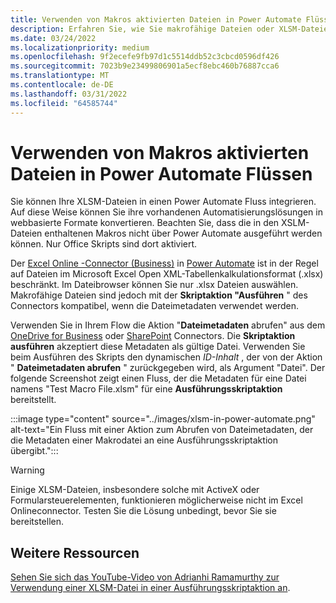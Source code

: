 ```yaml
---
title: Verwenden von Makros aktivierten Dateien in Power Automate Flüssen
description: Erfahren Sie, wie Sie makrofähige Dateien oder XLSM-Dateien in Power Automate Flüssen verwenden.
ms.date: 03/24/2022
ms.localizationpriority: medium
ms.openlocfilehash: 9f2ecefe9fb97d1c5514ddb52c3cbcd0596df426
ms.sourcegitcommit: 7023b9e23499806901a5ecf8ebc460b76887cca6
ms.translationtype: MT
ms.contentlocale: de-DE
ms.lasthandoff: 03/31/2022
ms.locfileid: "64585744"
---
```

# <a name="how-to-use-macro-enabled-files-in-power-automate-flows"></a>Verwenden von Makros aktivierten Dateien in Power Automate Flüssen

Sie können Ihre XLSM-Dateien in einen Power Automate Fluss integrieren. Auf diese Weise können Sie ihre vorhandenen Automatisierungslösungen in webbasierte Formate konvertieren. Beachten Sie, dass die in den XSLM-Dateien enthaltenen Makros nicht über Power Automate ausgeführt werden können. Nur Office Skripts sind dort aktiviert.

Der [Excel Online -Connector (Business)](https://flow.microsoft.com/connectors/shared_excelonlinebusiness/excel-online-business/) in [Power Automate](https://flow.microsoft.com/) ist in der Regel auf Dateien im Microsoft Excel Open XML-Tabellenkalkulationsformat (.xlsx) beschränkt. Im Dateibrowser können Sie nur .xlsx Dateien auswählen. Makrofähige Dateien sind jedoch mit der **Skriptaktion "Ausführen** " des Connectors kompatibel, wenn die Dateimetadaten verwendet werden.

Verwenden Sie in Ihrem Flow die Aktion "**Dateimetadaten** abrufen" aus dem [OneDrive for Business](https://flow.microsoft.com/connectors/shared_onedriveforbusiness/onedrive-for-business/) oder [SharePoint](https://flow.microsoft.com/connectors/shared_sharepointonline/sharepoint/) Connectors. Die **Skriptaktion ausführen** akzeptiert diese Metadaten als gültige Datei. Verwenden Sie beim Ausführen des Skripts den dynamischen *ID-Inhalt* , der von der Aktion " **Dateimetadaten abrufen** " zurückgegeben wird, als Argument "Datei". Der folgende Screenshot zeigt einen Fluss, der die Metadaten für eine Datei namens "Test Macro File.xlsm" für eine **Ausführungsskriptaktion** bereitstellt.

:::image type="content" source="../images/xlsm-in-power-automate.png" alt-text="Ein Fluss mit einer Aktion zum Abrufen von Dateimetadaten, der die Metadaten einer Makrodatei an eine Ausführungsskriptaktion übergibt.":::

> [!WARNING]
> Einige XLSM-Dateien, insbesondere solche mit ActiveX oder Formularsteuerelementen, funktionieren möglicherweise nicht im Excel Onlineconnector. Testen Sie die Lösung unbedingt, bevor Sie sie bereitstellen.

## <a name="other-resources"></a>Weitere Ressourcen

[Sehen Sie sich das YouTube-Video von Adrianhi Ramamurthy zur Verwendung einer XLSM-Datei in einer Ausführungsskriptaktion an](https://youtu.be/o-H9BbywJQQ).
